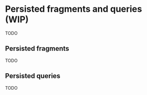 # Persisted fragments and queries (WIP)

TODO

## Persisted fragments

TODO

## Persisted queries

TODO

